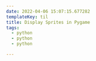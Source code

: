 ```yaml
---
date: 2022-04-06 15:07:15.677282
templateKey: til
title: Display Sprites in Pygame
tags:
  - python
  - python
  - python

---
```

